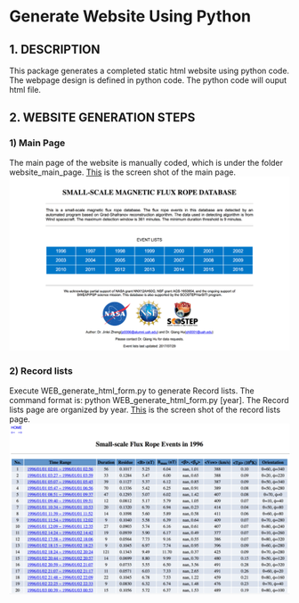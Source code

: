 
# Generate Website Using Python
## 1. DESCRIPTION
This package generates a completed static html website using python code. The webpage design is defined in python code. The python code will ouput html file. 

## 2. WEBSITE GENERATION STEPS
### 1) Main Page

The main page of the website is manually coded, which is under the folder website_main_page. [This](website_main_page/Main_Page_Screen_Shot.png) is the screen shot of the main page.
![ScreenShot](website_main_page/Main_Page_Screen_Shot.png)

### 2) Record lists
Execute WEB_generate_html_form.py to generate Record lists. The command format is: python WEB_generate_html_form.py \[year\]. The Record lists page are organized by year. [This](webpage_screen_shot/Record_List_Screen_Shot.png) is the screen shot of the record lists page.
![ScreenShot](webpage_screen_shot/Record_List_Screen_Shot.png)

